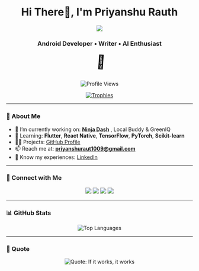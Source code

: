 <h1 align="center">Hi There👋, I'm Priyanshu Rauth</h1>

<p align="center">
  <img src="https://readme-typing-svg.herokuapp.com?font=Fira+Code&size=25&pause=1000&center=true&vCenter=true&width=600&lines=Android+Developer;AI+Enthusiast;Open+Source+Contributor;Writer+%7C+Tech+Thinker;Welcome+to+my+GitHub+Profile!">
</p>

<h3 align="center">Android Developer • Writer • AI Enthusiast</h3>

<p align="center">
  <svg width="60" height="60" viewBox="0 0 100 100">
    <text x="50%" y="50%" dominant-baseline="middle" text-anchor="middle" font-size="60">
      👀
    </text>
    <animateTransform attributeName="transform" type="rotate"
      from="0 50 50" to="360 50 50"
      dur="3s" repeatCount="indefinite"/>
  </svg>
</p>



<p align="center">
  <img src="https://komarev.com/ghpvc/?username=priyanshuraut&label=Profile%20views&color=blueviolet&style=flat" alt="Profile Views"/>
</p>

<p align="center">
  <a href="https://github.com/ryo-ma/github-profile-trophy">
    <img src="[![trophy](https://github-profile-trophy.vercel.app/?username=priyanshuraut&theme=onedark)](https://github.com/ryo-ma/github-profile-trophy)" alt="Trophies" />
  </a>
</p>

---

### 🚀 About Me
- 🔭 I’m currently working on: [**Ninja Dash**](https://github.com/PriyanshuRaut/Ninja_Dash_Game)  , Local Buddy & GreenIQ
- 🌱 Learning: **Flutter**, **React Native**, **TensorFlow**, **PyTorch**, **Scikit-learn**  
- 👨‍💻 Projects: [GitHub Profile](https://github.com/PriyanshuRaut)  
- 📫 Reach me at: **priyanshuraut1009@gmail.com**  
- 📄 Know my experiences: [LinkedIn](https://www.linkedin.com/in/priyanshu-rauth-380489314/)  

---

### 🤝 Connect with Me
<p align="center">
  <a href="https://twitter.com/rautmasters" target="blank"><img src="https://img.shields.io/badge/Twitter-1DA1F2?style=for-the-badge&logo=twitter&logoColor=white"/></a>
  <a href="https://linkedin.com/in/priyanshu-rauth-380489314" target="blank"><img src="https://img.shields.io/badge/LinkedIn-0A66C2?style=for-the-badge&logo=linkedin&logoColor=white"/></a>
  <a href="https://www.youtube.com/c/programcoder6940" target="blank"><img src="https://img.shields.io/badge/YouTube-FF0000?style=for-the-badge&logo=youtube&logoColor=white"/></a>
  <a href="https://www.leetcode.com/rxd7xigf82" target="blank"><img src="https://img.shields.io/badge/LeetCode-FFA116?style=for-the-badge&logo=leetcode&logoColor=black"/></a>
</p>

---

### 📊 GitHub Stats

<p align="center">
  <img src="https://github-readme-stats.vercel.app/api/top-langs?username=priyanshuraut&show_icons=true&locale=en&layout=compact&theme=tokyonight" alt="Top Languages" />
</p>

---

### 💬 Quote

<p align="center">
  <img src="https://readme-typing-svg.demolab.com?font=Fira+Code&weight=500&pause=1000&color=38BDF8&center=true&vCenter=true&width=435&lines=If+It+Works%2C+It+Works" alt="Quote: If it works, it works" />
</p>
